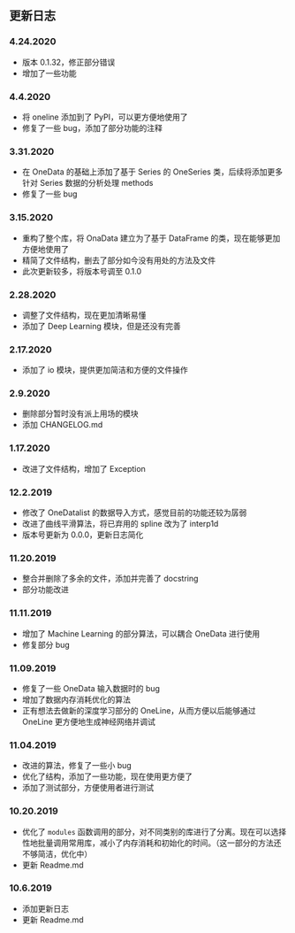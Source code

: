 ## 更新日志

### 4.24.2020

- 版本 0.1.32，修正部分错误
- 增加了一些功能

### 4.4.2020

- 将 oneline 添加到了 PyPI，可以更方便地使用了
- 修复了一些 bug，添加了部分功能的注释

### 3.31.2020

- 在 OneData 的基础上添加了基于 Series 的 OneSeries 类，后续将添加更多针对 Series 数据的分析处理 methods
- 修复了一些 bug

### 3.15.2020

- 重构了整个库，将 OnaData 建立为了基于 DataFrame 的类，现在能够更加方便地使用了
- 精简了文件结构，删去了部分如今没有用处的方法及文件
- 此次更新较多，将版本号调至 0.1.0

### 2.28.2020

- 调整了文件结构，现在更加清晰易懂
- 添加了 Deep Learning 模块，但是还没有完善

### 2.17.2020

- 添加了 io 模块，提供更加简洁和方便的文件操作

### 2.9.2020

- 删除部分暂时没有派上用场的模块
- 添加 CHANGELOG.md

### 1.17.2020

- 改进了文件结构，增加了 Exception

### 12.2.2019

- 修改了 OneDatalist 的数据导入方式，感觉目前的功能还较为孱弱
- 改进了曲线平滑算法，将已弃用的 spline 改为了 interp1d
- 版本号更新为 0.0.0，更新日志简化

### 11.20.2019

- 整合并删除了多余的文件，添加并完善了 docstring
- 部分功能改进

### 11.11.2019

- 增加了 Machine Learning 的部分算法，可以耦合 OneData 进行使用
- 修复部分 bug

### 11.09.2019

- 修复了一些 OneData 输入数据时的 bug
- 增加了数据内存消耗优化的算法
- 正有想法去做新的深度学习部分的 OneLine，从而方便以后能够通过 OneLine 更方便地生成神经网络并调试

### 11.04.2019

- 改进的算法，修复了一些小 bug
- 优化了结构，添加了一些功能，现在使用更方便了
- 添加了测试部分，方便使用者进行测试

### 10.20.2019

- 优化了 ``modules`` 函数调用的部分，对不同类别的库进行了分离。现在可以选择性地批量调用常用库，减小了内存消耗和初始化的时间。（这一部分的方法还不够简洁，优化中）
- 更新 Readme.md

### 10.6.2019

- 添加更新日志
- 更新 Readme.md